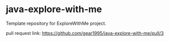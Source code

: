 # java-explore-with-me

Template repository for ExploreWithMe project.

pull request link: https://github.com/gear1995/java-explore-with-me/pull/3
